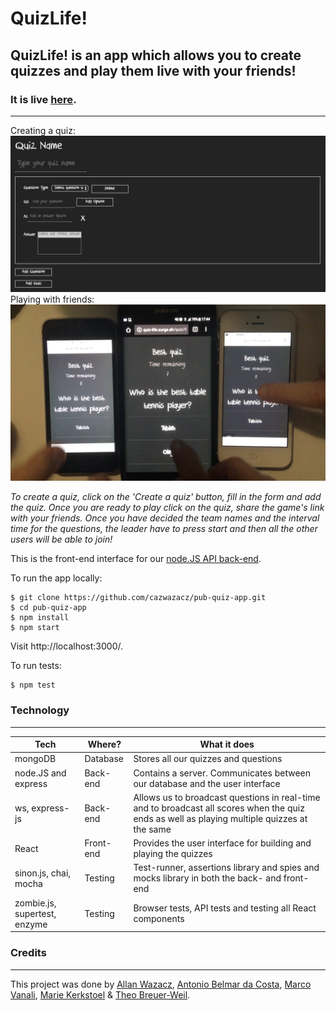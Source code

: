 # QuizLife!

## QuizLife! is an app which allows you to create quizzes and play them live with your friends!

### It is live [here](http://www.quiz-life.surge.sh).
---
Creating a quiz:
![img](/img/quizbuilder.png)
Playing with friends:
![img](/img/gameplay.png)

*To create a quiz, click on the 'Create a quiz' button, fill in the form and add the quiz. Once you are ready to play click on the quiz, share the game's link with your friends. Once you have decided the team names and the interval time for the questions, the leader have to press start and then all the other users will be able to join!*

This is the front-end interface for our [node.JS API back-end](https://www.github.com/cazwazacz/pub-quiz-api).

To run the app locally:
```
$ git clone https://github.com/cazwazacz/pub-quiz-app.git
$ cd pub-quiz-app
$ npm install
$ npm start
```
Visit http://localhost:3000/.

To run tests:
```
$ npm test
```
### Technology
---
Tech | Where? | What it does
--- | --- | ---
mongoDB | Database | Stores all our quizzes and questions
node.JS and express | Back-end | Contains a server. Communicates between our database and the user interface
ws, express-js | Back-end | Allows us to broadcast questions in real-time and to broadcast all scores when the quiz ends as well as playing multiple quizzes at the same
React | Front-end | Provides the user interface for building and playing the quizzes
sinon.js, chai, mocha | Testing | Test-runner, assertions library and spies and mocks library in both the back- and front-end
zombie.js, supertest, enzyme | Testing | Browser tests, API tests and testing all React components

### Credits
---

This project was done by [Allan Wazacz](https://www.github.com/cazwazacz/), [Antonio Belmar da Costa](https://github.com/antoniobelmar/), [Marco Vanali](https://github.com/Vanals/), [Marie Kerkstoel](https://github.com/mariekerkstoel/) & [Theo Breuer-Weil](https://www.github.com/somemarsupials/).
